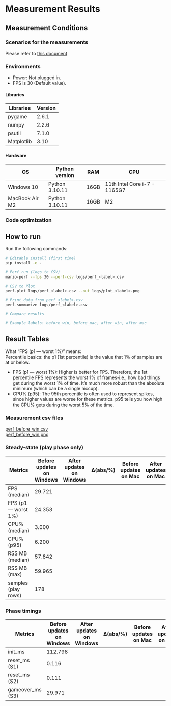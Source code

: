 
# Measurement Results

## Measurement Conditions

### Scenarios for the measurements
Please refer to [this document](https://www.xxxx/docs/performance/measurement_scenarios.md)


### Environments
- Power: Not plugged in. 
- FPS is 30 (Default value).
#### Libraries
| Libraries | Version  |
|---------|----------- |
| pygame | 2.6.1 |
| numpy | 2.2.6 |
| psutil | 7.1.0 |
| Matplotlib | 3.10 |

#### Hardware
| OS | Python version  | RAM | CPU |
|---------|----------- | --- | --- |
| Windows 10 | Python 3.10.11 | 16GB | 11th Intel Core i-7 - 1165G7 | 
| MacBook Air M2 | Python 3.10.11 | 16GB | M2 |

### Code optimization


## How to run
Run the following commands: 

```bash
# Editable install (first time)
pip install -e .

# Perf run (logs to CSV)
mario-perf --fps 30 --perf-csv logs/perf_<label>.csv

# CSV to Plot
perf-plot logs/perf_<label>.csv --out logs/plot_<label>.png

# Print data from perf_<label>.csv
perf-summarize logs/perf_<label>.csv

# Compare results

# Example labels: before_win, before_mac, after_win, after_mac
```

## Result Tables

What “FPS (p1 — worst 1%)” means:  
Percentile basics: the p1 (1st percentile) is the value that 1% of samples are at or below.
- FPS (p1 — worst 1%):
Higher is better for FPS. Therefore, the 1st percentile FPS represents the worst 1% of frames-i.e., 
how bad things get during the worst 1% of time. It’s much more robust than the absolute minimum (which can be a single hiccup).
- CPU% (p95):
The 95th percentile is often used to represent spikes, since higher values are worse for these metrics.
p95 tells you how high the CPU% gets during the worst 5% of the time. 

### Measurement csv files
[perf_before_win.csv](https://www.xxxx/logs/perf_before_win.csv)  
[perf_before_win.png](https://www.xxxx/logs/perf_before_win.png)  
 
### Steady-state (play phase only)

| Metrics | Before updates on Windows | After updates on Windows | Δ(abs/%) | Before updates on Mac | After updates on Mac | Δ(abs/%) |
| --- | --- | --- | --- | --- | --- | --- |
| FPS (median) | 29.721 |
| FPS (p1 — worst 1%) | 24.353 | 
| CPU% (median) | 3.000 | 
| CPU% (p95) | 6.200 |
| RSS MB (median) | 57.842 | 
| RSS MB (max) | 59.965 | 
| samples (play rows) | 178 |
 

### Phase timings
| Metrics | Before updates on Windows | After updates on Windows | Δ(abs/%) | Before updates on Mac | After updates on Mac | Δ(abs/%) |
| --- | --- | --- | --- | --- | --- | --- |
| init_ms | 112.798 |
| reset_ms (S1) | 0.116 |
| reset_ms (S2) | 0.111 |
| gameover_ms (S3) | 29.971 |

